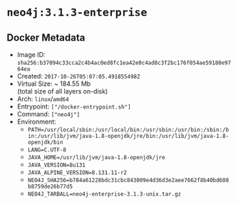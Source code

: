 # `neo4j:3.1.3-enterprise`

## Docker Metadata

- Image ID: `sha256:b37094c33cca2c4b4ac0ed8fc1ea42e0c4ad8c3f2bc176f054ae59180e9764ea`
- Created: `2017-10-26T05:07:05.491855498Z`
- Virtual Size: ~ 184.55 Mb  
  (total size of all layers on-disk)
- Arch: `linux`/`amd64`
- Entrypoint: `["/docker-entrypoint.sh"]`
- Command: `["neo4j"]`
- Environment:
  - `PATH=/usr/local/sbin:/usr/local/bin:/usr/sbin:/usr/bin:/sbin:/bin:/usr/lib/jvm/java-1.8-openjdk/jre/bin:/usr/lib/jvm/java-1.8-openjdk/bin`
  - `LANG=C.UTF-8`
  - `JAVA_HOME=/usr/lib/jvm/java-1.8-openjdk/jre`
  - `JAVA_VERSION=8u131`
  - `JAVA_ALPINE_VERSION=8.131.11-r2`
  - `NEO4J_SHA256=b784a61228bdc31cbc843009e4d36d3e2aee7662f8b40bd608b8759de26b77d5`
  - `NEO4J_TARBALL=neo4j-enterprise-3.1.3-unix.tar.gz`
